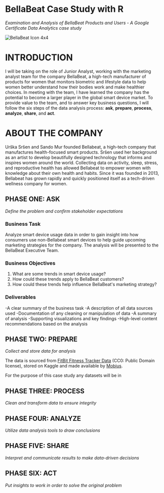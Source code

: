 # BellaBeat Case Study with R
*Examination and Analysis of BellaBeat Products and Users - A Google Certificate Data Analytics case study* 

![BellaBeat Icon 4x4](https://github.com/karanewell/BellaBeatCaseStudy/assets/141681843/32a0b72c-8429-4017-b790-e98929c9d9c1)
# INTRODUCTION
I will be taking on the role of Junior Analyst, working with the marketing analyst team for the company BellaBeat, a high-tech manufacturer of products for women that monitors biometric and lifestyle data to help women better understand how their bodies work and make healthier choices. In meeting with the team, I have learned the company has the potential to become a larger player in the global smart device market. To provide value to the team, and to answer key business questions, I will follow the six steps of the data analysis process: **ask**, **prepare**, **process**, **analyze**, **share**, and **act**.
# ABOUT THE COMPANY
Urška Sršen and Sando Mur founded Bellabeat, a high-tech company that manufactures health-focused smart products. Sršen used her background as an artist to develop beautifully designed technology that informs and inspires women around the world. Collecting data on activity, sleep, stress, and reproductive health has allowed Bellabeat to empower women with knowledge about their own health and habits. Since it was founded in 2013, Bellabeat has grown rapidly and quickly positioned itself as a tech-driven wellness company for women.
## PHASE ONE: ASK
*Define the problem and confirm stakeholder expectations*
### Business Task
Analyze smart device usage data in order to gain insight into how consumers use non-Bellabeat smart devices to help guide upcoming marketing strategies for the company. The analysis will be presented to the BellaBeat Executive Team. 
### Business Objectives
1. What are some trends in smart device usage? 
2. How could these trends apply to BellaBeat customers? 
3. How could these trends help influence BellaBeat's marketing strategy?
### Deliverables
-A clear summary of the business task
-A description of all data sources used
-Documentation of any cleaning or manipulation of data
-A summary of analysis
-Supporting visualizations and key findings
-High-level content recommendations based on the analysis
   
## PHASE TWO: PREPARE
*Collect and store data for analysis* 

The data is sourced from [FitBit Fitness Tracker Data](https://www.kaggle.com/datasets/arashnic/fitbit) (CC0: Public Domain license), stored on Kaggle and made available by [Mobius](https://www.kaggle.com/arashnic).

For the purpose of this case study any datasets will be in 
## PHASE THREE: PROCESS
*Clean and transform data to ensure integrity*
## PHASE FOUR: ANALYZE
*Utilize data analysis tools to draw conclusions*
## PHASE FIVE: SHARE
*Interpret and communicate results to make data-driven decisions*
## PHASE SIX: ACT
*Put insights to work in order to solve the original problem*
